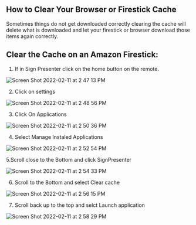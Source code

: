 ## How to Clear Your Browser or Firestick Cache

Sometimes things do not get downloaded correctly clearing the cache will delete what is downloaded and let your firestick or browser download those items again correctly.

## Clear the Cache on an Amazon Firestick:

1. If in Sign Presenter click on the home button on the remote.

![Screen Shot 2022-02-11 at 2 47 13 PM](https://user-images.githubusercontent.com/65249159/153667920-7bac9a0e-ca40-4293-9a8d-385f121d0925.png)

2. Click on settings

![Screen Shot 2022-02-11 at 2 48 56 PM](https://user-images.githubusercontent.com/65249159/153668202-0f258b73-c8dc-4219-82dc-2103ef3cd25d.png)

3. Click On Applications

![Screen Shot 2022-02-11 at 2 50 36 PM](https://user-images.githubusercontent.com/65249159/153668426-8ec06d59-ca6c-4142-af97-a5d9397e234e.png)

4. Select Manage Instaled Applications

![Screen Shot 2022-02-11 at 2 52 54 PM](https://user-images.githubusercontent.com/65249159/153668681-1962d583-bfbb-413c-b83b-99fb3a317268.png)

5.Scroll close to the Bottom and click SignPresenter

![Screen Shot 2022-02-11 at 2 54 33 PM](https://user-images.githubusercontent.com/65249159/153668871-f4966fae-99bc-4c6c-8e6f-6016b3b6daba.png)


6. Scroll to the Bottom and select Clear cache

![Screen Shot 2022-02-11 at 2 56 15 PM](https://user-images.githubusercontent.com/65249159/153669060-b5a79048-b901-4471-9f1b-0197d2298b2c.png)

7. Scroll back up to the top and selct Launch application

![Screen Shot 2022-02-11 at 2 58 29 PM](https://user-images.githubusercontent.com/65249159/153669419-cbf096e1-4a22-4edc-830a-6dec1b9c0535.png)

